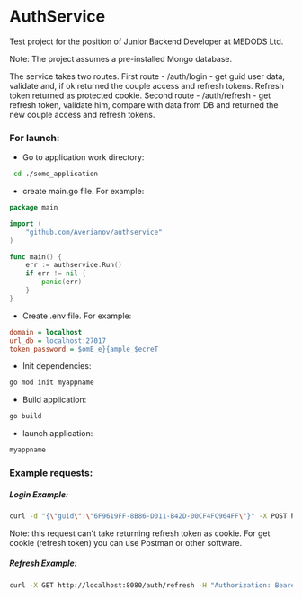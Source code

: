 # AuthService

Test project for the position of Junior Backend Developer at MEDODS Ltd.

Note: The project assumes a pre-installed Mongo database.

The service takes two routes. First route - /auth/login - get guid user data, validate and, if ok returned the couple access and refresh tokens. Refresh token returned as protected cookie. Second route - /auth/refresh - get refresh token, validate him, compare with data from DB and returned the new couple access and refresh tokens.

### For launch:

* Go to application work directory:
```bash
 cd ./some_application
```

* create main.go file. For example:
```go
package main

import (
	"github.com/Averianov/authservice"
)

func main() {
	err := authservice.Run()
	if err != nil {
		panic(err)
	}
}
```

* Create .env file. For example:
```cfg
domain = localhost
url_db = localhost:27017
token_password = $omE_e}{ample_$ecreT
```
* Init dependencies:
```bash
go mod init myappname
```
* Build application:
```bash
go build
```
* launch application:
```bash
myappname
```
### Example requests:

##### Login Example:
```bash
curl -d "{\"guid\":\"6F9619FF-8B86-D011-B42D-00CF4FC964FF\"}" -X POST http://localhost:8080/auth/login -H "Content-Type:application/json"
```
Note: this request can't take returning refresh token as cookie. For get cookie (refresh token) you can use Postman or other software.

##### Refresh Example:
```bash
curl -X GET http://localhost:8080/auth/refresh -H "Authorization: Bearer eyJhbGciOiJIUzI1NiIsInR5cCI6IkpXVCJ9.eyJBY2NvdW50SWQiOjF9.LrpWOP5Gi7Xn-vq-XBvR7dvnt-w8ZlhOS2qVfdv0t_M"
```